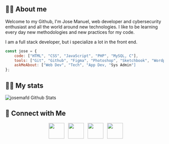 <h2> 🙋‍♂️ About me </h2>

Welcome to my Github, I'm Jose Manuel, web developer and cybersecurity enthusiast and all the world around new technologies.
I like to be learning every day new methodologies and new practices for my code.

I am a full stack developer, but i specialize a lot in the front end.

```javascript
const jose = {
    code: ["HTML", "CSS", "JavaScript", "PHP", "MySQL, C"],
    tools: ["Git", "Github", "Figma", "Photoshop", "Sketchbook", "Wordpress", "Elementor"],
    askMeAbout: ["Web Dev", "Tech", "App Dev, "Sys Admin"]
};
```

<h2> 👨‍💻 My stats </h2>

<img align="center" src="https://github-readme-stats.vercel.app/api?username=josemafd&include_all_commits=true&count_private=true&show_icons=true&line_height=20&title_color=7A7ADB&icon_color=2234AE&text_color=D3D3D3&bg_color=0,000000,130F40" alt="josemafd Github Stats">

<h2> 📡 Connect with Me </h2>

<p align="center">
&nbsp; <a href="https://twitter.com/josejtax" target="_blank" rel="noopener noreferrer"><img src="https://img.icons8.com/plasticine/100/000000/twitter.png" width="50" /></a>  
&nbsp; <a href="https://www.instagram.com/josejtax" target="_blank" rel="noopener noreferrer"><img src="https://img.icons8.com/plasticine/100/000000/instagram-new.png" width="50" /></a>  
&nbsp; <a href="https://www.linkedin.com/in/josemafd" target="_blank" rel="noopener noreferrer"><img src="https://img.icons8.com/plasticine/100/000000/linkedin.png" width="50" /></a>
&nbsp; <a href="https://www.facebook.com/in/josemafd" target="_blank" rel="noopener noreferrer"><img src="https://img.icons8.com/plasticine/344/facebook-new.png" width="50" /></a>
</p>
